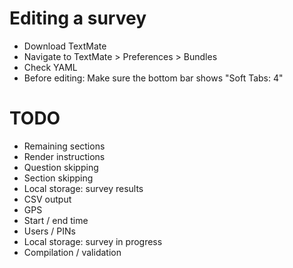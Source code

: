 # Editing a survey

* Download TextMate
* Navigate to TextMate > Preferences > Bundles
* Check YAML
* Before editing: Make sure the bottom bar shows "Soft Tabs: 4"


# TODO

* Remaining sections
* Render instructions
* Question skipping
* Section skipping
* Local storage: survey results
* CSV output
* GPS
* Start / end time
* Users / PINs
* Local storage: survey in progress
* Compilation / validation
